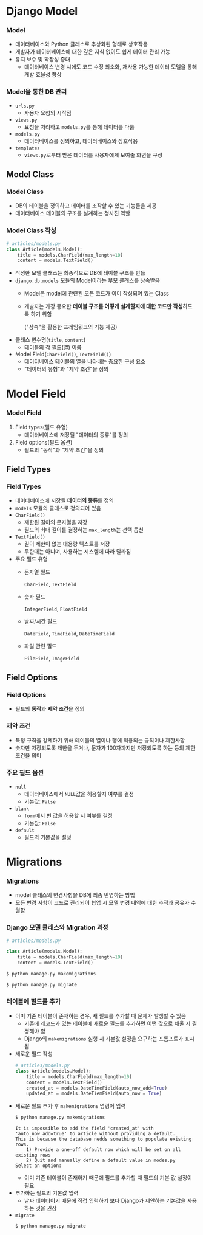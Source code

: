 # Django Model
### Model
- 데이터베이스와 Python 클래스로 추상화된 형태로 상호작용
- 개발자가 데이터베이스에 대한 깊은 지식 없이도 쉽게 데이터 관리 가능
- 유지 보수 및 확장성 증대
    - 데이터베이스 변경 시에도 코드 수정 최소화, 재사용 가능한 데이터 모델을 통해 개발 효율성 향상

### Model을 통한 DB 관리
- `urls.py`
    - 사용자 요청의 시작점
- `views.py`
    - 요청을 처리하고 `models.py`를 통해 데이터를 다룸
- `models.py`
    - 데이터베이스를 정의하고, 데이터베이스와 상호작용
- `templates`
    - `views.py`로부터 받은 데이터를 사용자에게 보여줄 화면을 구성

## Model Class
### Model Class
- DB의 테이블을 정의하고 데이터를 조작할 수 있는 기능들을 제공
- 데이터베이스 테이블의 구조를 설계하는 청사진 역할

### Model Class 작성
```python
# articles/models.py
class Article(models.Model):
    title = models.CharField(max_length=10)
    content = models.TextField()
```
- 작성한 모델 클래스는 최종적으로 DB에 테이블 구조를 만듦
- `django.db.models` 모듈의 Model이라는 부모 클래스를 상속받음
    - Model은 model에 관련된 모든 코드가 이미 작성되어 있는 Class
    - 개발자는 가장 중요한 **테이블 구조를 어떻게 설계할지에 대한 코드만 작성**하도록 하기 위함

        ("상속"을 활용한 프레임워크의 기능 제공)
- 클래스 변수명(`title`, `content`)
    - 테이블의 각 필드(열) 이름
- Model Field(`CharField()`, `TextField()`)
    - 데이터베이스 테이블의 열을 나타내는 중요한 구성 요소
    - "데이터의 유형"과 "제약 조건"을 정의

# Model Field
### Model Field
1. Field types(필드 유형)
    - 데이터베이스에 저장될 "데이터의 종류"를 정의
2. Field options(필드 옵션)
    - 필드의 "동작"과 "제약 조건"을 정의

## Field Types
### Field Types
- 데이터베이스에 저장될 **데이터의 종류**를 정의
- `models` 모듈의 클래스로 정의되어 있음
- `CharField()`
    - 제한된 길이의 문자열을 저장
    - 필드의 최대 길이를 결정하는 `max_length`는 선택 옵션
- `TextField()`
    - 길이 제한이 없는 대용량 텍스트를 저장
    - 무한대는 아니며, 사용하는 시스템에 따라 달라짐
- 주요 필드 유형
    - 문자열 필드

        `CharField`, `TextField`
    - 숫자 필드

        `IntegerField`, `FloatField`
    - 날짜/시간 필드
    
        `DateField`, `TimeField`, `DateTimeField`
    - 파일 관련 필드
    
        `FileField`, `ImageField`

## Field Options
### Field Options
- 필드의 **동작**과 **제약 조건**을 정의

### 제약 조건
- 특정 규칙을 강제하기 위해 테이블의 열이나 행에 적용되는 규칙이나 제한사항
- 숫자만 저장되도록 제한을 두거나, 문자가 100자까지만 저장되도록 하는 등의 제한 조건을 의미

### 주요 필드 옵션
- `null`
    - 데이터베이스에서 `NULL`값을 허용할지 여부를 결정
    - 기본값: `False`
- `blank`
    - `form`에서 빈 값을 허용할 지 여부를 결정
    - 기본값: `False`
- `default`
    - 필드의 기본값을 설정

# Migrations
### Migrations
- model 클래스의 변경사항을 DB에 최종 반영하는 방법
- 모든 변경 사항이 코드로 관리되어 협업 시 모델 변경 내역에 대한 추적과 공유가 수월함

### Django 모델 클래스와 Migration 과정
```python
# articles/models.py

class Article(models.Model):
    title = models.CharField(max_length=10)
    content = models.TextField()
```

```bash
$ python manage.py makemigrations
```
```bash
$ python manage.py migrate
```

### 테이블에 필드를 추가
- 이미 기존 테이블이 존재하는 경우, 새 필드를 추가할 때 문제가 발생할 수 있음
    - 기존에 레코드가 있는 테이블에 새로운 필드를 추가하면 어떤 값으로 채울 지 결정해야 함
    - Django의 `makemigrations` 실행 시 기본값 설정을 요구하는 프롬프트가 표시됨
- 새로운 필드 작성
    ```python
    # articles/models.py
    class Article(models.Model):
        title = models.CharField(max_length=10)
        content = models.TextField()
        created_at = models.DateTimeField(auto_now_add=True)
        updated_at = models.DateTiemField(auto_now = True)
    ```
- 새로운 필드 추가 후 `makemigrations` 명령어 입력
    ```bash
    $ python manage.py makemigrations
    ```
    ```Text
    It is impossible to add the field 'created_at' with 'auto_now_add=true' to article without providing a default.
    This is because the database nedds something to populate existing rows.
        1) Provide a one-off default now which will be set on all existing rows
        2) Quit and manually define a default value in modes.py
    Select an option:
    ```
    - 이미 기존 테이블이 존재하기 때문에 필드를 추가할 때 필드의 기본 값 설정이 필요
- 추가하는 필드의 기본값 입력
    - 날짜 데이터이기 때문에 직접 입력하기 보다 Django가 제안하는 기본값을 사용하는 것을 권장
- `migrate`
    ```bash
    $ python manage.py migrate
    ```